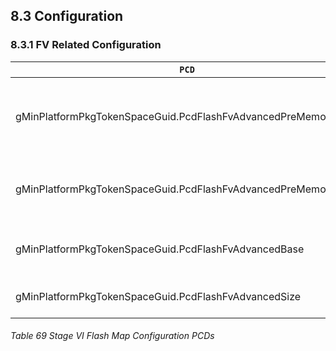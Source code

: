 <!--- @file
  8.3 Configuration

  Copyright (c) 2019 - 2020, Intel Corporation. All rights reserved.<BR>

  Redistribution and use in source (original document form) and 'compiled'
  forms (converted to PDF, epub, HTML and other formats) with or without
  modification, are permitted provided that the following conditions are met:

  1) Redistributions of source code (original document form) must retain the
     above copyright notice, this list of conditions and the following
     disclaimer as the first lines of this file unmodified.

  2) Redistributions in compiled form (transformed to other DTDs, converted to
     PDF, epub, HTML and other formats) must reproduce the above copyright
     notice, this list of conditions and the following disclaimer in the
     documentation and/or other materials provided with the distribution.

  THIS DOCUMENTATION IS PROVIDED BY TIANOCORE PROJECT "AS IS" AND ANY EXPRESS OR
  IMPLIED WARRANTIES, INCLUDING, BUT NOT LIMITED TO, THE IMPLIED WARRANTIES OF
  MERCHANTABILITY AND FITNESS FOR A PARTICULAR PURPOSE ARE DISCLAIMED. IN NO
  EVENT SHALL TIANOCORE PROJECT  BE LIABLE FOR ANY DIRECT, INDIRECT, INCIDENTAL,
  SPECIAL, EXEMPLARY, OR CONSEQUENTIAL DAMAGES (INCLUDING, BUT NOT LIMITED TO,
  PROCUREMENT OF SUBSTITUTE GOODS OR SERVICES; LOSS OF USE, DATA, OR PROFITS;
  OR BUSINESS INTERRUPTION) HOWEVER CAUSED AND ON ANY THEORY OF LIABILITY,
  WHETHER IN CONTRACT, STRICT LIABILITY, OR TORT (INCLUDING NEGLIGENCE OR
  OTHERWISE) ARISING IN ANY WAY OUT OF THE USE OF THIS DOCUMENTATION, EVEN IF
  ADVISED OF THE POSSIBILITY OF SUCH DAMAGE.

-->

## 8.3 Configuration

### 8.3.1 FV Related Configuration

| `PCD`                                                           | `Purpose`                                     |
| --------------------------------------------------------------- | --------------------------------------------- |
| gMinPlatformPkgTokenSpaceGuid.PcdFlashFvAdvancedPreMemoryBase   | Pre-memory advanced features FV base address. |
| gMinPlatformPkgTokenSpaceGuid.PcdFlashFvAdvancedPreMemorySize   | Pre-memory advanced features FV size.         |
| gMinPlatformPkgTokenSpaceGuid.PcdFlashFvAdvancedBase            | Advanced Features FV base address.            |
| gMinPlatformPkgTokenSpaceGuid.PcdFlashFvAdvancedSize            | Advanced Features FV size.                    |

###### Table 69 Stage VI Flash Map Configuration PCDs
